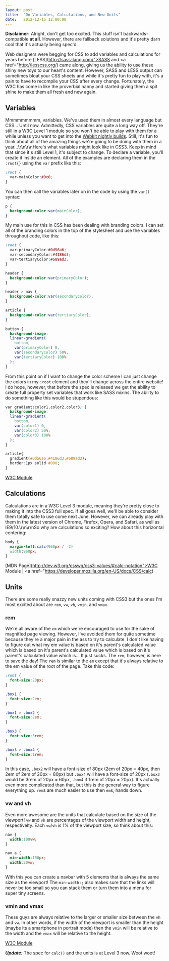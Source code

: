 ```yaml
---
layout: post
title:  "On Variables, Calculations, and New Units"
date:   2012-12-15 12:00:00
---
```


**Disclaimer:** Alright, don't get too excited. This stuff isn't backwards-compatible **at all**. However, there are fallback solutions and it's pretty darn cool that it's actually being spec'd.

Web designers were begging for CSS to add variables and calculations for years before [LESS](http://sass-lang.com/">SASS</a> and <a href="http://lesscss.org/) came along, giving us the ability to use these shiny new toys to our heart's content. However, SASS and LESS output can sometimes bloat your CSS sheets and while it's pretty fun to play with, it's a pain to have to recompile your CSS after every change. Fortunately, the W3C has come in like the proverbial nanny and started giving them a spit shine to make them all fresh and new again.<!--more-->

## Variables

Mmmmmmmmm, variables. We've used them in almost every language but CSS... Until now. Admittedly, CSS variables are quite a long way off. They're still in a W3C Level 1 module so you won't be able to play with them for a while unless you want to get into the [Webkit nightly builds](http://nightly.webkit.org/). Still, it's fun to think about all of the amazing things we're going to be doing with them in a year...\r\n\r\nHere's what variables might look like in CSS3. Keep in mind that since it's still Level 1, it's subject to change. To declare a variable, you'll create it inside an element. All of the examples are declaring them in the `:root{}` using the `var` prefix like this:

```css
:root {
  var-mainColor:#0c0;
}
```

You can then call the variables later on in the code by using the `var()` syntax:

```css
p {
  background-color:var(mainColor);
}
```

My main use for this in CSS has been dealing with branding colors. I can set all of the branding colors in the top of the stylesheet and use the variables throughout code, like this:

```css
:root {
  var-primaryColor:#0d56a6;
  var-secondaryColor:#4186d3;
  var-tertiaryColor:#689ad3;
}

header {
  background-color:var(primaryColor);
}

header > nav {
  background-color:var(secondaryColor);
}

article {
  background-color:var(tertiaryColor);
}

button {
  background-image:
  linear-gradient(
    bottom,
    var(primaryColor) 0,
    var(secondaryColor) 50%,
    var(tertiaryColor) 100%
  );
}
```

From this point on if I want to change the color scheme I can just change the colors in my `:root` element and they'll change across the entire website! I do hope, however, that before the spec is released we get the ability to create full property set variables that work like SASS mixins. The ability to do something like this would be stupendous:

```css
var gradient(color1,color2,color3) {
  background-image:
  linear-gradient(
    bottom,
    var(color1) 0,
    var(color2) 50%,
    var(color3) 100%
  );
}

article{
  gradient(#0d56a6,#4186d3,#689ad3);
  border:1px solid #000;
}
```

[W3C Module](http://dev.w3.org/csswg/css-variables/)

## Calculations

Calculations are in a W3C Level 3 module, meaning they're pretty close to making it into the CSS3 full spec. If all goes well, we'll be able to consider them totally safe to use come next June. However, we can already play with them in the latest version of Chrome, Firefox, Opera, and Safari, as well as IE9/10.\r\n\r\nSo why are calculations so exciting? How about this horizontal centering:

```css
body {
  margin-left:calc(960px / -2)
  width:960px;
}
```

[MDN Page](http://dev.w3.org/csswg/css3-values/#calc-notation">W3C Module</a> | <a href="https://developer.mozilla.org/en-US/docs/CSS/calc)

## Units

There are some really snazzy new units coming with CSS3 but the ones I'm most excited about are `rem`, `vw`, `vh`, `vmin`, and `vmax`.

### rem

We're all aware of the `em` which we're encouraged to use for the sake of magnified page viewing. However, I've avoided them for quite sometime because they're a major pain in the ass to try to calculate. I don't like having to figure out what my em value is based on it's parent's calculated value which is based on it's parent's calculated value which is based on it's parent's calculated value which is... It just sucks. The `rem`, however, is here to save the day! The `rem` is similar to the `em` except that it's always relative to the em value of the root of the page. Take this code:

```css
:root {
  font-size:20px;
}

.box1 {
  font-size:2em;
}

.box1 > .box2 {
  font-size:2em;
}

.box3 {
  font-size:3rem;
}

.box3 > .box4 {
  font-size:1rem;
}
```

In this case, `.box2` will have a font-size of 80px (2em of 20px = 40px, then 2em of 2em of 20px = 80px) but `.box4` will have a font-size of 20px (`.box3` would be 3rem of 20px = 60px, `.box4` if 1rem of 20px = 20px). It's actually even more complicated than that, but this is the general way to figure everything up. `rem`s are much easier to use then `em`s, hands down.

### vw and vh

Even more awesome are the units that calculate based on the size of the viewport! `vw` and `vh` are percentages of the viewport width and height, respectivelty. Each `vw`/`vh` is 1% of the viewport size, so think about this:

```css
nav {
  width:100vw;
}

nav a {
  min-width:100px;
  width:20vw;
}
```

With this you can create a navbar with 5 elements that is always the same size as the viewport! The `min-width:;` also makes sure that the links will never be too small so you can stack them or turn them into a menu for super tiny screens.

### vmin and vmax

These guys are always relative to the larger or smaller size between the `vh` and `vw`. In other words, if the width of the viewport is smaller than the height (maybe its a smartphone in portrait mode) then the `vmin` will be relative to the width and the `vmax` will be relative to the height.

[W3C Module](http://www.w3.org/TR/css3-values/)

***Update:*** The spec for `calc()` and the units is at Level 3 now. Woot woot!
